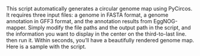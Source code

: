 This script automatically generates a circular genome map using PyCircos. It requires three input files: a genome in FASTA format, a genome annotation in GFF3 format, and the annotation results from EggNOG-mapper. Simply modify the file paths and the output path in the script, and the information you want to display in the center on the third-to-last line. then run it. Within seconds, you’ll have a beautifully rendered genome map.
Here is a sample with the script.
